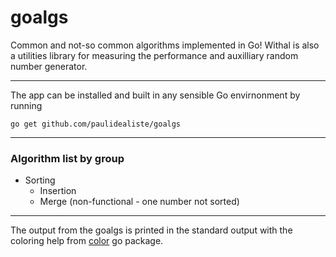 # goalgs
Common and not-so common algorithms implemented in Go! Withal is also a utilities library for measuring the performance and auxilliary random number generator.    
___________________________
The app can be installed and built in any sensible Go envirnonment by running    

    go get github.com/paulidealiste/goalgs
___________________________
### Algorithm list by group
- Sorting
  * Insertion
  * Merge (non-functional - one number not sorted)    
    
___________________________    
The output from the goalgs is printed in the standard output with the coloring help from [color](https://github.com/fatih/color) go package.
